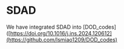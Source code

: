 # SDAD

We have integrated SDAD into  [DOD_codes]([https://doi.org/10.1016/j.ins.2024.120612](https://github.com/lsmiao1209/DOD_codes) 
